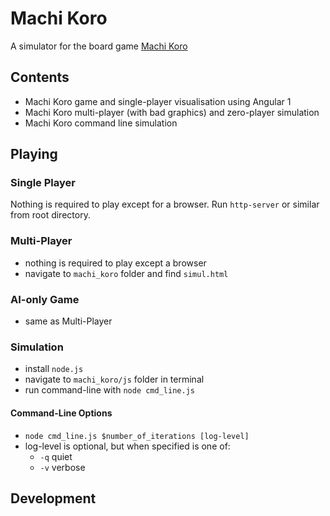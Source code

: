 # Machi Koro

A simulator for the board game [Machi Koro](https://boardgamegeek.com/boardgame/143884/machi-koro)

## Contents

* Machi Koro game and single-player visualisation using Angular 1
* Machi Koro multi-player (with bad graphics) and zero-player simulation
* Machi Koro command line simulation

## Playing

### Single Player

Nothing is required to play except for a browser. Run `http-server` or similar from root directory.

### Multi-Player

* nothing is required to play except a browser
* navigate to `machi_koro` folder and find `simul.html`

### AI-only Game

* same as Multi-Player

### Simulation

* install `node.js`
* navigate to `machi_koro/js` folder in terminal
* run command-line with `node cmd_line.js`

#### Command-Line Options

* `node cmd_line.js $number_of_iterations [log-level]`
* log-level is optional, but when specified is one of:
    * `-q`      quiet
    * `-v`      verbose

## Development